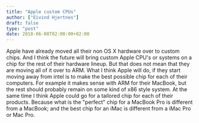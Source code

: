 ```yaml
---
title: "Apple custom CPUs"
author: ["Eivind Hjertnes"]
draft: false
type: "post"
date: 2018-06-08T02:00:00+02:00
---
```


Apple have already moved all their non OS X hardware over to custom
chips. And I think the future will bring custom Apple CPU's or systems
on a chip for the rest of their hardware lineup. But that does not mean
that they are moving all of it over to ARM. What I think Apple will do,
if they start moving away from intel is to make the best possible chip
for each of their computers. For example it makes sense with ARM for
their MacBook, but the rest should probably remain on some kind of x86
style system. At the same time I think Apple could go for a tailored
chip for each of their products. Because what is the "perfect" chip for
a MacBook Pro is different from a MacBook; and the best chip for an iMac
is different from a iMac Pro or Mac Pro.
